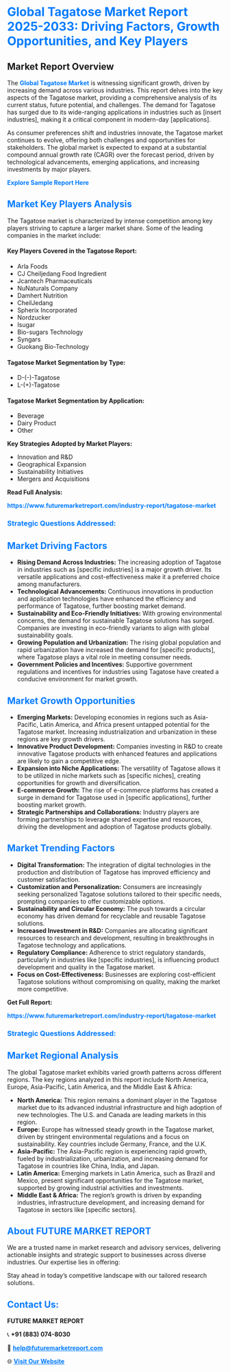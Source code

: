 <h1 style="color: #007BFF;">Global Tagatose Market Report 2025-2033: Driving Factors, Growth Opportunities, and Key Players</h1>

<section id="overview">
<h2>Market Report Overview</h2>
<p>The <a href="https://www.futuremarketreport.com/industry-report/tagatose-market" style="color: #007BFF; text-decoration: none;"><strong>Global Tagatose Market</strong></a> is witnessing significant growth, driven by increasing demand across various industries. This report delves into the key aspects of the Tagatose market, providing a comprehensive analysis of its current status, future potential, and challenges. The demand for Tagatose has surged due to its wide-ranging applications in industries such as [insert industries], making it a critical component in modern-day [applications].</p>
<p>As consumer preferences shift and industries innovate, the Tagatose market continues to evolve, offering both challenges and opportunities for stakeholders. The global market is expected to expand at a substantial compound annual growth rate (CAGR) over the forecast period, driven by technological advancements, emerging applications, and increasing investments by major players.</p>
</section>

<section id="overview">
<p><a href="https://www.futuremarketreport.com/request-sample/reportId=91006" style="color: #007BFF; text-decoration: none;"><strong>Explore Sample Report Here</strong></a></p>
</section>

<section id="key-players">
<h2 style="color: #007BFF;">Market Key Players Analysis</h2>
<p>The Tagatose market is characterized by intense competition among key players striving to capture a larger market share. Some of the leading companies in the market include:</p>
<h4>Key Players Covered in the Tagatose Report:</h4>
<ul><li>Arla Foods</li><li>CJ Cheiljedang Food Ingredient</li><li>Jcantech Pharmaceuticals</li><li>NuNaturals Company</li><li>Damhert Nutrition</li><li>CheilJedang</li><li>Spherix Incorporated</li><li>Nordzucker</li><li>Isugar</li><li>Bio-sugars Technology</li><li>Syngars</li><li>Guokang Bio-Technology</li></ul>
<h4>Tagatose Market Segmentation by Type:</h4>
<ul><li>D-(-)-Tagatose</li><li>L-(+)-Tagatose</li></ul>

<h4>Tagatose Market Segmentation by Application:</h4>
<ul><li>Beverage</li><li>Dairy Product</li><li>Other</li></ul>
<p><strong>Key Strategies Adopted by Market Players:</strong></p>
<ul>
<li>Innovation and R&D</li>
<li>Geographical Expansion</li>
<li>Sustainability Initiatives</li>
<li>Mergers and Acquisitions</li>
</ul>
</section>

<section>
<p><strong>Read Full Analysis: </strong></p><a href="https://www.futuremarketreport.com/industry-report/tagatose-market" style="color: #007BFF; text-decoration: none;"><strong>https://www.futuremarketreport.com/industry-report/tagatose-market</strong></a>
<h3 style="color: #007BFF;">Strategic Questions Addressed:</h3>
</section>

<section id="driving-factors">
<h2 style="color: #007BFF;">Market Driving Factors</h2>
<ul>
<li><strong>Rising Demand Across Industries:</strong> The increasing adoption of Tagatose in industries such as [specific industries] is a major growth driver. Its versatile applications and cost-effectiveness make it a preferred choice among manufacturers.</li>
<li><strong>Technological Advancements:</strong> Continuous innovations in production and application technologies have enhanced the efficiency and performance of Tagatose, further boosting market demand.</li>
<li><strong>Sustainability and Eco-Friendly Initiatives:</strong> With growing environmental concerns, the demand for sustainable Tagatose solutions has surged. Companies are investing in eco-friendly variants to align with global sustainability goals.</li>
<li><strong>Growing Population and Urbanization:</strong> The rising global population and rapid urbanization have increased the demand for [specific products], where Tagatose plays a vital role in meeting consumer needs.</li>
<li><strong>Government Policies and Incentives:</strong> Supportive government regulations and incentives for industries using Tagatose have created a conducive environment for market growth.</li>
</ul>
</section>

<section id="growth-opportunities">
<h2 style="color: #007BFF;">Market Growth Opportunities</h2>
<ul>
<li><strong>Emerging Markets:</strong> Developing economies in regions such as Asia-Pacific, Latin America, and Africa present untapped potential for the Tagatose market. Increasing industrialization and urbanization in these regions are key growth drivers.</li>
<li><strong>Innovative Product Development:</strong> Companies investing in R&D to create innovative Tagatose products with enhanced features and applications are likely to gain a competitive edge.</li>
<li><strong>Expansion into Niche Applications:</strong> The versatility of Tagatose allows it to be utilized in niche markets such as [specific niches], creating opportunities for growth and diversification.</li>
<li><strong>E-commerce Growth:</strong> The rise of e-commerce platforms has created a surge in demand for Tagatose used in [specific applications], further boosting market growth.</li>
<li><strong>Strategic Partnerships and Collaborations:</strong> Industry players are forming partnerships to leverage shared expertise and resources, driving the development and adoption of Tagatose products globally.</li>
</ul>
</section>

<section id="trending-factors">
<h2 style="color: #007BFF;">Market Trending Factors</h2>
<ul>
<li><strong>Digital Transformation:</strong> The integration of digital technologies in the production and distribution of Tagatose has improved efficiency and customer satisfaction.</li>
<li><strong>Customization and Personalization:</strong> Consumers are increasingly seeking personalized Tagatose solutions tailored to their specific needs, prompting companies to offer customizable options.</li>
<li><strong>Sustainability and Circular Economy:</strong> The push towards a circular economy has driven demand for recyclable and reusable Tagatose solutions.</li>
<li><strong>Increased Investment in R&D:</strong> Companies are allocating significant resources to research and development, resulting in breakthroughs in Tagatose technology and applications.</li>
<li><strong>Regulatory Compliance:</strong> Adherence to strict regulatory standards, particularly in industries like [specific industries], is influencing product development and quality in the Tagatose market.</li>
<li><strong>Focus on Cost-Effectiveness:</strong> Businesses are exploring cost-efficient Tagatose solutions without compromising on quality, making the market more competitive.</li>
</ul>
</section>

<section>
<p><strong>Get Full Report: </strong></p><a href="https://www.futuremarketreport.com/industry-report/tagatose-market" style="color: #007BFF; text-decoration: none;"><strong>https://www.futuremarketreport.com/industry-report/tagatose-market</strong></a>
<h3 style="color: #007BFF;">Strategic Questions Addressed:</h3>
</section>


<section id="regional-analysis">
<h2 style="color: #007BFF;">Market Regional Analysis</h2>
<p>The global Tagatose market exhibits varied growth patterns across different regions. The key regions analyzed in this report include North America, Europe, Asia-Pacific, Latin America, and the Middle East & Africa:</p>
<ul>
<li><strong>North America:</strong> This region remains a dominant player in the Tagatose market due to its advanced industrial infrastructure and high adoption of new technologies. The U.S. and Canada are leading markets in this region.</li>
<li><strong>Europe:</strong> Europe has witnessed steady growth in the Tagatose market, driven by stringent environmental regulations and a focus on sustainability. Key countries include Germany, France, and the U.K.</li>
<li><strong>Asia-Pacific:</strong> The Asia-Pacific region is experiencing rapid growth, fueled by industrialization, urbanization, and increasing demand for Tagatose in countries like China, India, and Japan.</li>
<li><strong>Latin America:</strong> Emerging markets in Latin America, such as Brazil and Mexico, present significant opportunities for the Tagatose market, supported by growing industrial activities and investments.</li>
<li><strong>Middle East & Africa:</strong> The region’s growth is driven by expanding industries, infrastructure development, and increasing demand for Tagatose in sectors like [specific sectors].</li>
</ul>
</section>

<footer>
<h2 style="color: #007BFF;">About FUTURE MARKET REPORT</h2>
<p>We are a trusted name in market research and advisory services, delivering actionable insights and strategic support to businesses across diverse industries. Our expertise lies in offering:</p>

<p>Stay ahead in today’s competitive landscape with our tailored research solutions.</p>

<h2 style="color: #007BFF;">Contact Us:</h2>
<p><strong>FUTURE MARKET REPORT</strong></p>
<p>📞 <strong>+91 (883) 074-8030</strong></p>
<p>📧 <strong><a href="mailto:help@futuremarketreport.com" style="color: #007BFF;">help@futuremarketreport.com</a></strong></p>
<p>🌐 <strong><a href="https://www.futuremarketreport.com/" style="color: #007BFF;">Visit Our Website</a></strong></p>
</footer>
